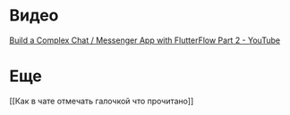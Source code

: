 # Видео
[Build a Complex Chat / Messenger App with FlutterFlow Part 2 - YouTube](https://www.youtube.com/watch?v=o1KsV7d6rkI)


# Еще
[[Как в чате отмечать галочкой что прочитано]]